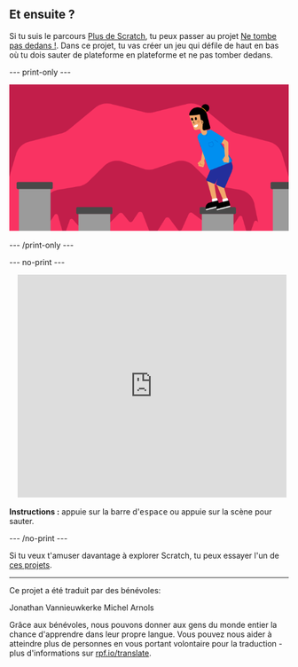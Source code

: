 ## Et ensuite ?

Si tu suis le parcours [Plus de Scratch](https://projects.raspberrypi.org/fr-FR/raspberrypi/more-scratch), tu peux passer au projet [Ne tombe pas dedans !](https://projects.raspberrypi.org/fr-FR/projects/dont-fall-in). Dans ce projet, tu vas créer un jeu qui défile de haut en bas où tu dois sauter de plateforme en plateforme et ne pas tomber dedans.

--- print-only ---

![Projet Ne tombe pas dedans !](images/dont-fall-in-project.png)

--- /print-only ---

--- no-print ---

<div class="scratch-preview" style="margin-left: 15px;">
  <iframe allowtransparency="true" width="485" height="402" src="https://scratch.mit.edu/projects/embed/525202210/?autostart=false" frameborder="0"></iframe>
</div>

**Instructions :** appuie sur la barre d'<kbd>espace</kbd> ou appuie sur la scène pour sauter.

--- /no-print ---

Si tu veux t'amuser davantage à explorer Scratch, tu peux essayer l'un de [ces projets](https://projects.raspberrypi.org/fr-FR/projects?software%5B%5D=scratch&curriculum%5B%5D=%201).

***
Ce projet a été traduit par des bénévoles:

Jonathan Vannieuwkerke
Michel Arnols

Grâce aux bénévoles, nous pouvons donner aux gens du monde entier la chance d'apprendre dans leur propre langue. Vous pouvez nous aider à atteindre plus de personnes en vous portant volontaire pour la traduction - plus d'informations sur [rpf.io/translate](https://rpf.io/translate).
